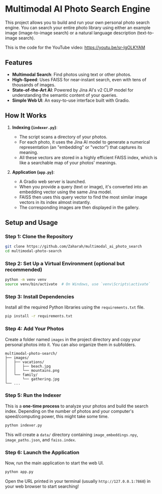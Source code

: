 # Multimodal AI Photo Search Engine

This project allows you to build and run your own personal photo search engine. You can search your entire photo library using either an example image (image-to-image search) or a natural language description (text-to-image search).

This is the code for the YouTube video: https://youtu.be/sr-lgOLKYAM

## Features

-   **Multimodal Search**: Find photos using text or other photos.
-   **High-Speed**: Uses FAISS for near-instant search, even with tens of thousands of images.
-   **State-of-the-Art AI**: Powered by Jina AI's v2 CLIP model for understanding the semantic content of your queries.
-   **Simple Web UI**: An easy-to-use interface built with Gradio.

## How It Works

1.  **Indexing (`indexer.py`)**:
    -   The script scans a directory of your photos.
    -   For each photo, it uses the Jina AI model to generate a numerical representation (an "embedding" or "vector") that captures its meaning.
    -   All these vectors are stored in a highly efficient FAISS index, which is like a searchable map of your photos' meanings.

2.  **Application (`app.py`)**:
    -   A Gradio web server is launched.
    -   When you provide a query (text or image), it's converted into an embedding vector using the same Jina model.
    -   FAISS then uses this query vector to find the most similar image vectors in its index almost instantly.
    -   The corresponding images are then displayed in the gallery.

## Setup and Usage

### Step 1: Clone the Repository

```bash
git clone https://github.com/Zaharah/multimodal_ai_photo_search
cd multimodal-photo-search
```

### Step 2: Set Up a Virtual Environment (optional but recommended)

```bash
python -m venv venv
source venv/bin/activate  # On Windows, use `venv\Scripts\activate`
```

### Step 3: Install Dependencies

Install all the required Python libraries using the `requirements.txt` file.

```bash
pip install -r requirements.txt
```

### Step 4: Add Your Photos

Create a folder named `images` in the project directory and copy your personal photos into it. You can also organize them in subfolders.

```
multimodal-photo-search/
├── images/
│   ├── vacations/
│   │   ├── beach.jpg
│   │   └── mountains.png
│   └── family/
│       └── gathering.jpg
└── ...
```

### Step 5: Run the Indexer

This is a **one-time process** to analyze your photos and build the search index. Depending on the number of photos and your computer's speed/computing power, this might take some time.

```bash
python indexer.py
```

This will create a `data/` directory containing `image_embeddings.npy`, `image_paths.json`, and `faiss.index`.

### Step 6: Launch the Application

Now, run the main application to start the web UI.

```bash
python app.py
```

Open the URL printed in your terminal (usually `http://127.0.0.1:7860`) in your web browser to start searching!


